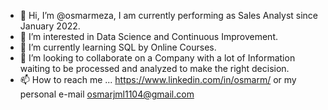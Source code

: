 - 👋 Hi, I’m @osmarmeza, I am currently performing as Sales Analyst since January 2022.
- 👀 I’m interested in Data Science and Continuous Improvement.
- 🌱 I’m currently learning SQL by Online Courses.
- 💞️ I’m looking to collaborate on a Company with a lot of Information waiting to be processed and analyzed to make the right decision.
- 📫 How to reach me ... https://www.linkedin.com/in/osmarm/ or my personal e-mail osmarjml1104@gmail.com

<!---
osmarmeza/osmarmeza is a ✨ special ✨ repository because its `README.md` (this file) appears on your GitHub profile.
You can click the Preview link to take a look at your changes.
--->
